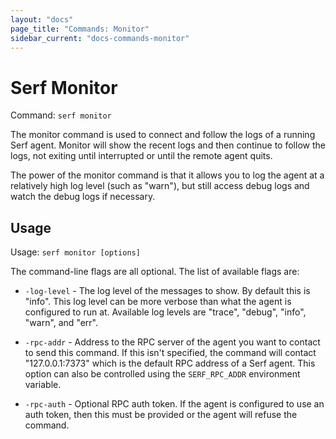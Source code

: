 ```yaml
---
layout: "docs"
page_title: "Commands: Monitor"
sidebar_current: "docs-commands-monitor"
---
```


# Serf Monitor

Command: `serf monitor`

The monitor command is used to connect and follow the logs of a running
Serf agent. Monitor will show the recent logs and then continue to follow
the logs, not exiting until interrupted or until the remote agent quits.

The power of the monitor command is that it allows you to log the agent
at a relatively high log level (such as "warn"), but still access debug
logs and watch the debug logs if necessary.

## Usage

Usage: `serf monitor [options]`

The command-line flags are all optional. The list of available flags are:

* `-log-level` - The log level of the messages to show. By default this
  is "info". This log level can be more verbose than what the agent is
  configured to run at. Available log levels are "trace", "debug", "info",
  "warn", and "err".

* `-rpc-addr` - Address to the RPC server of the agent you want to contact
  to send this command. If this isn't specified, the command will contact
  "127.0.0.1:7373" which is the default RPC address of a Serf agent. This option
  can also be controlled using the `SERF_RPC_ADDR` environment variable.

* `-rpc-auth` - Optional RPC auth token. If the agent is configured to use
  an auth token, then this must be provided or the agent will refuse the
  command.

